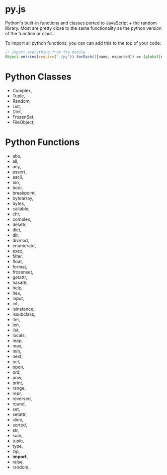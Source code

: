 # py.js
Python's built-in functions and classes ported to JavaScript + the random library. Most are pretty close to the same functionality as the python version of the function or class.

To import all python functions, you can can add this to the top of your code:
```js
// Import everything from the module
Object.entries(require("./py")).forEach(([name, exported]) => (global[name] = exported));
```

# Python Classes
  - Complex,
  - Tuple,
  - Random,
  - List,
  - Dict,
  - FrozenSet,
  - FileObject,
  
# Python Functions
  - abs,
  - all,
  - any,
  - assert,
  - ascii,
  - bin,
  - bool,
  - breakpoint,
  - bytearray,
  - bytes,
  - callable,
  - chr,
  - complex,
  - delattr,
  - dict,
  - dir,
  - divmod,
  - enumerate,
  - exec,
  - filter,
  - float,
  - format,
  - frozenset,
  - getattr,
  - hasattr,
  - help,
  - hex,
  - input,
  - int,
  - isinstance,
  - issubclass,
  - iter,
  - len,
  - list,
  - locals,
  - map,
  - max,
  - min,
  - next,
  - oct,
  - open,
  - ord,
  - pow,
  - print,
  - range,
  - repr,
  - reversed,
  - round,
  - set,
  - setattr,
  - slice,
  - sorted,
  - str,
  - sum,
  - tuple,
  - type,
  - zip,
  - __import__,
  - raise,
  - random,
